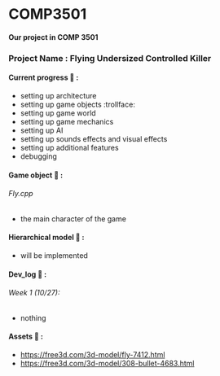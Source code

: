 # COMP3501
#### Our project in COMP 3501
### Project Name : Flying Undersized Controlled Killer

#### Current progress :wrench: :
- setting up architecture
- setting up game objects :trollface:
- setting up game world
- setting up game mechanics
- setting up AI
- setting up sounds effects and visual effects
- setting up additional features
- debugging

#### Game object :penguin: :
###### Fly.cpp
- the main character of the game

#### Hierarchical model  :bikini: :
- will be implemented

#### Dev_log  :notebook: :
###### Week 1 (10/27):
- nothing

#### Assets :floppy_disk: :
- https://free3d.com/3d-model/fly-7412.html 
- https://free3d.com/3d-model/308-bullet-4683.html
